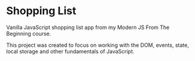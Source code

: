 # Shopping List

Vanilla JavaScript shopping list app from my Modern JS From The Beginning course.

This project was created to focus on working with the DOM, events, state, local storage and other fundamentals of JavaScript.
